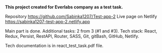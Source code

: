 **This project created for Everlabs company as a test task.**

Repository https://github.com/Sabinka1207/Test-app-2
Live page on Netlify https://sabinka1207-test-app-2.netlify.app

Main part is done. Additional tasks: 2 from 3 (#1 and #3).
Tech stack: React, Redux, Persist, RestAPI, Router, SASS, Git, gitBash, GitHub, Netlify.

Tech documentation is in react_test_task.pdf file.
